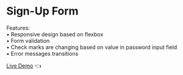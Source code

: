 # Sign-Up Form

Features:<br>
• Responsive design based on flexbox<br>
• Form validation<br>
• Check marks are changing based on value in password input field<br>
• Error messages transitions

[Live Demo](https://mariuszciaston.github.io/Sign-Up_Form/) :point_left:
